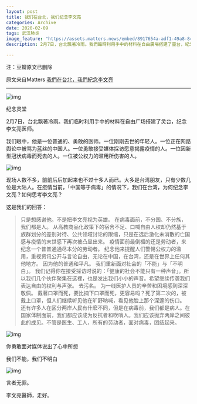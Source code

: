 ```yaml
---
layout: post
title: 我们在台北，我们纪念李文亮
categories: Archive
date: 2020-02-09
tags: 武汉肺炎
image_feature: "https://assets.matters.news/embed/8917654a-adf1-49a8-8471-5fd8576b2df5.jpeg"
description: 2月7日，台北飄著冷雨。我們臨時利用手中的材料在自由廣場搭建了靈台，紀念李文亮醫師。

---
```


注：豆瓣原文已删除

原文来自Matters [我們在台北，我們紀念李文亮](https://matters.news/@watchchina/%E6%88%91%E5%80%91%E5%9C%A8%E5%8F%B0%E5%8C%97-%E6%88%91%E5%80%91%E7%B4%80%E5%BF%B5%E6%9D%8E%E6%96%87%E4%BA%AE-bafyreiddoum3k6gnd2yru3vjywhw7w5le2dwehxz2v2wgegwlffp5gaqp4)

---

![img](https://assets.matters.news/embed/8917654a-adf1-49a8-8471-5fd8576b2df5.jpeg)

<figcaption>纪念灵堂</figcaption>

2月7日，台北飘著冷雨。我们临时利用手中的材料在自由广场搭建了灵台，纪念李文亮医师。

我们眼中，他是一位普通的、勇敢的医师。一位刚刚去世的年轻人。一位正在网路舆论中被骂为蓝丝的中国人。一位勇敢接受媒体採访愿意揭露疫情的人。一位因新型冠状病毒而死去的人。一位被公权力的滥用所伤害的人。

![img](https://assets.matters.news/embed/39d8c0e9-3d1e-47fb-8f15-9ac845699717.jpeg)

现场人数不多，前前后后加起来也不过十多人而已。大多是台湾朋友，只有少数几位是大陆人。在疫情当前，「中国等于病毒」的情况下，我们在台湾，为何纪念李文亮？如何思考李文亮？

这是我们的回答：

> 只是想感谢他。不是把李文亮视为英雄。
> 在病毒面前，不分国、不分族，我们都是人。
> 从高教商品化政策下的宿舍不足、口喊自由人权却仍然基于族群划分的差别对待、公共领域讨论的限缩，只是在选后激化未消散的亡国感与疫情的末世感下再次被凸显出来。
> 疫情面前最倒楣的还是劳动者，来纪念一个普普通通尽本分的劳动者。
> 纪念他来提醒人们警惕公权力的滥用，重视资讯公开与言论自由，无论在中国，在台湾，还是在世界上任何其他地方。
> 因为他的普通和平凡。
> 我们重新面对社会的「不能」与「不明白」。
> 我们记得你在接受採访时说的：「健康的社会不能只有一种声音」。所以我们几个伙伴聚集在这裡，也是发出我们小小的声音。希望继续传袭我们表达自由的权利与声张。
去污名。
> 为一线医护人员的辛苦和困境感到深深敬佩。
> 戴著口罩而死，要比摘下口罩而死，更容易吗？死了第二次的，被戴上口罩，但人们继续听见他在旷野呐喊，看见他脸上那个深邃的伤口。
> 还有许多人在区分两岸人民有什麽不同，但是在病毒前，我们都是病人。在国家体制面前，我们都应该成为反抗者和吹哨人。我们应该抛弃两岸之间彼此的成见。不管是医生、工人，所有的劳动者，面对病毒，团结起来。

![img](https://assets.matters.news/embed/6b977174-d846-4cba-a397-f55e27addc61.jpeg)

你勇敢面对媒体说出了心中所想

我们不能，我们不明白

![img](https://assets.matters.news/embed/1c3fbda0-b6d5-4fab-824e-d7d7ca32468d.jpeg)

言者无罪。

李文亮醫師，走好。
